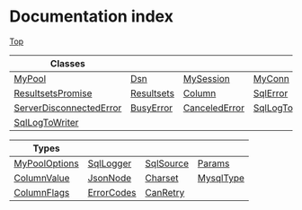 # Documentation index

[Top](../README.md)



| Classes                                                            |                                          |                                                |                                                      |
| ------------------------------------------------------------------ | ---------------------------------------- | ---------------------------------------------- | ---------------------------------------------------- |
| [MyPool](class.MyPool/README.md)                                   | [Dsn](class.Dsn/README.md)               | [MySession](class.MySession/README.md)         | [MyConn](class.MyConn/README.md)                     |
| [ResultsetsPromise](class.ResultsetsPromise/README.md)             | [Resultsets](class.Resultsets/README.md) | [Column](class.Column/README.md)               | [SqlError](class.SqlError/README.md)                 |
| [ServerDisconnectedError](class.ServerDisconnectedError/README.md) | [BusyError](class.BusyError/README.md)   | [CanceledError](class.CanceledError/README.md) | [SqlLogToWritable](class.SqlLogToWritable/README.md) |
| [SqlLogToWriter](class.SqlLogToWriter/README.md)                   |                                          |                                                |                                                      |


| Types                                              |                                            |                                       |                                       |
| -------------------------------------------------- | ------------------------------------------ | ------------------------------------- | ------------------------------------- |
| [MyPoolOptions](interface.MyPoolOptions/README.md) | [SqlLogger](interface.SqlLogger/README.md) | [SqlSource](type.SqlSource/README.md) | [Params](type.Params/README.md)       |
| [ColumnValue](type.ColumnValue/README.md)          | [JsonNode](type.JsonNode/README.md)        | [Charset](enum.Charset/README.md)     | [MysqlType](enum.MysqlType/README.md) |
| [ColumnFlags](enum.ColumnFlags/README.md)          | [ErrorCodes](enum.ErrorCodes/README.md)    | [CanRetry](enum.CanRetry/README.md)   |                                       |
